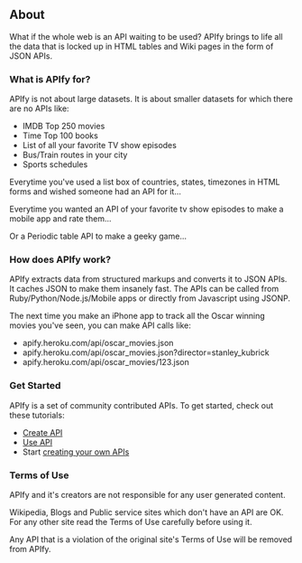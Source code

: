<script type="text/javascript">
    mixpanel.track("About")
</script>
<div class='clear'></div>

## About 

What if the whole web is an API waiting to be used? APIfy brings to life all the data that is locked up in HTML tables and Wiki pages in the form of JSON APIs.

### What is APIfy for?

APIfy is not about large datasets. It is about smaller datasets for which there are no APIs like: 

* IMDB Top 250 movies
* Time Top 100 books
* List of all your favorite TV show episodes
* Bus/Train routes in your city
* Sports schedules

Everytime you've used a list box of countries, states, timezones in HTML forms and wished someone had an API for it... 

Everytime you wanted an API of your favorite tv show episodes to make a mobile app and rate them...

Or a Periodic table API to make a geeky game...   

### How does APIfy work?

APIfy extracts data from structured markups and converts it to JSON APIs. It caches JSON to make them insanely fast. The APIs can be called from Ruby/Python/Node.js/Mobile apps or directly from Javascript using JSONP. 

The next time you make an iPhone app to track all the Oscar winning movies you've seen, you can make API calls like:

* apify.heroku.com/api/oscar_movies.json
* apify.heroku.com/api/oscar_movies.json?director=stanley_kubrick
* apify.heroku.com/api/oscar_movies/123.json   

### Get Started

APIfy is a set of community contributed APIs. To get started, check out these tutorials:

* [Create API](/tutorial/create)
* [Use API](/tutorial/use)
* Start [creating your own APIs](/resources/new)

### Terms of Use

APIfy and it's creators are not responsible for any user generated content.

Wikipedia, Blogs and Public service sites which don't have an API are OK.
For any other site read the Terms of Use carefully before using it. 

Any API that is a violation of the original site's Terms of Use will be removed from APIfy.